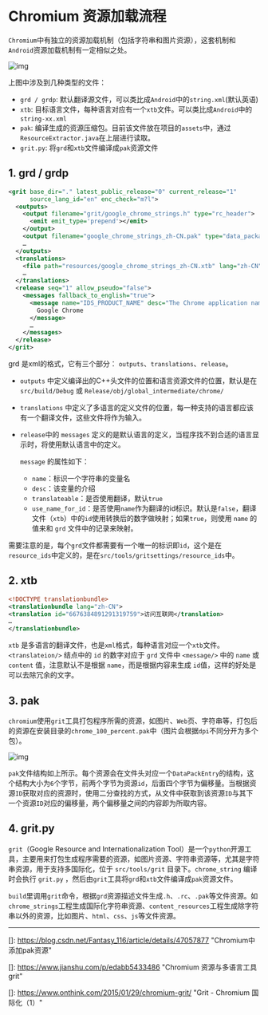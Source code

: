 # Chromium 资源加载流程

`Chromium`中有独立的资源加载机制（包括字符串和图片资源），这套机制和`Android`资源加载机制有一定相似之处。

![img](https://img-blog.csdn.net/20150725164916310?watermark/2/text/aHR0cDovL2Jsb2cuY3Nkbi5uZXQv/font/5a6L5L2T/fontsize/400/fill/I0JBQkFCMA==/dissolve/70/gravity/Center)

上图中涉及到几种类型的文件：

- `grd / grdp`: 默认翻译源文件，可以类比成`Android`中的`string.xml`(默认英语)
- `xtb`: 目标语言文件，每种语言对应有一个`xtb`文件。可以类比成`Android`中的`string-xx.xml`
- `pak`: 编译生成的资源压缩包。目前该文件放在项目的`assets`中，通过`ResourceExtractor.java`在上层进行读取。
- `grit.py`: 将`grd`和`xtb`文件编译成`pak`资源文件



## 1. grd / grdp

```xml
<grit base_dir="." latest_public_release="0" current_release="1"
      source_lang_id="en" enc_check="m?l">
  <outputs>
    <output filename="grit/google_chrome_strings.h" type="rc_header">
      <emit emit_type='prepend'></emit>
    </output>
    <output filename="google_chrome_strings_zh-CN.pak" type="data_package" lang="zh-CN" />
    …
  </outputs>
  <translations>
    <file path="resources/google_chrome_strings_zh-CN.xtb" lang="zh-CN" />
    …
  </translations>
  <release seq="1" allow_pseudo="false">
    <messages fallback_to_english="true">
      <message name="IDS_PRODUCT_NAME" desc="The Chrome application name">
        Google Chrome
      </message>
      …
    </messages>
  </release>
</grit>
```

grd 是xml的格式，它有三个部分： `outputs`、`translations`、`release`。

- `outputs` 中定义编译出的C++头文件的位置和语言资源文件的位置，默认是在 `src/build/Debug` 或 `Release/obj/global_intermediate/chrome/`

- `translations` 中定义了多语言的定义文件的位置，每一种支持的语言都应该有一个翻译文件，这些文件将作为输入。

- `release`中的 `messages` 定义的是默认语言的定义，当程序找不到合适的语言显示时，将使用默认语言中的定义。

  `message` 的属性如下：

  - `name`：标识一个字符串的变量名
  - `desc`：该变量的介绍
  - `translateable`：是否使用翻译，默认`true`
  - `use_name_for_id`：是否使用`name`作为翻译的id标识。默认是`false`，翻译文件（`xtb`）中的`id`使用转换后的数字做映射；如果`true`，则使用 `name` 的值来和 `grd` 文件中的记录来映射。



需要注意的是，每个`grd`文件都需要有一个唯一的标识即`id`，这个是在`resource_ids`中定义的，是在`src/tools/gritsettings/resource_ids`中。

## 2. xtb

```xml
<!DOCTYPE translationbundle>
<translationbundle lang="zh-CN">
<translation id="6676384891291319759">访问互联网</translation>
…
</translationbundle>
```

`xtb` 是多语言的翻译文件，也是`xml`格式，每种语言对应一个`xtb`文件。`<translateion/>` 结点中的 `id` 的数字对应于 `grd` 文件中 `<message/>` 中的 `name` 或 `content` 值，注意默认不是根据 `name`，而是根据内容来生成 `id`值，这样的好处是可以去除冗余的文字。 

## 3. pak

`chromium`使用`grit`工具打包程序所需的资源，如图片、`Web`页、字符串等，打包后的资源在安装目录的`chrome_100_percent.pak`中（图片会根据`dpi`不同分开为多个包）。

![img](https://upload-images.jianshu.io/upload_images/8908133-7acea42fa683dd4d.png?imageMogr2/auto-orient/strip%7CimageView2/2/w/762/format/webp)

`pak`文件结构如上所示。每个资源会在文件头对应一个`DataPackEntry`的结构，这个结构大小为`6`个字节，前两个字节为资源`id`，后面四个字节为偏移量。当根据资源`ID`获取对应的资源时，使用二分查找的方式，从文件中获取到该资源`ID`与其下一个资源`ID`对应的偏移量，两个偏移量之间的内容即为所取内容。

## 4. grit.py

`grit`（Google Resource and Internationalization Tool）是一个`python`开源工具，主要用来打包生成程序需要的资源，如图片资源、字符串资源等，尤其是字符串资源，用于支持多国际化，位于 `src/tools/grit` 目录下。`chrome_string` 编译时会执行 `grit.py` ，然后由`grit`工具将`grd`和`xtb`文件编译成`pak`资源文件。

`build`里调用`grit`命令，根据`grd`资源描述文件生成`.h`、`.rc`、`.pak`等文件资源。如`chrome_strings`工程生成国际化字符串资源、`content_resources`工程生成除字符串以外的资源，比如图片、`html`、`css`、`js`等文件资源。



------

[]: https://blog.csdn.net/Fantasy_116/article/details/47057877	"Chromium中添加pak资源"

[]: https://www.jianshu.com/p/edabb5433486	"Chromium 资源与多语言工具 grit"

[]: https://www.onthink.com/2015/01/29/chromium-grit/	"Grit - Chromium 国际化（1）"